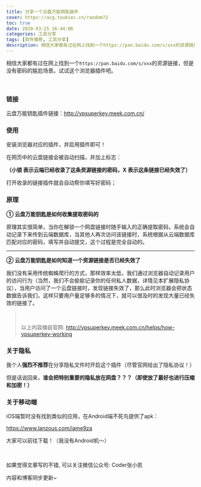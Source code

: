 ```yaml
---
title: 分享一个云盘万能钥匙插件
cover: https://acg.toubiec.cn/random?2
toc: true
date: 2020-03-25 16:44:06
categories: 工具分享
tags: [软件推荐, 工具分享]
description: 相信大家都有过在网上找到一个https://pan.baidu.com/s/xxx的资源链接，但是没有密码的尴尬场景。试试这个浏览器插件吧。
---
```


相信大家都有过在网上找到一个`https://pan.baidu.com/s/xxx`的资源链接，但是没有密码的尴尬场景。试试这个浏览器插件吧。

<br/>

<!--more-->

### 链接

云盘万能钥匙插件链接：http://ypsuperkey.meek.com.cn/

### 使用

安装浏览器对应的插件，并启用插件即可！

在网页中的云盘链接会被自动扫描，并加上标志：

**（小锁 表示云端已经收录了这条资源链接的密码，X 表示这条链接已经失效了）**

打开收录的链接插件就会自动帮你填写好密码；

### 原理

**① 云盘万能钥匙是如何收集提取密码的**

原理其实很简单，当你在解锁一个网盘链接时随手输入的正确提取密码，系统会自动记录下来传到云端数据库，当其他人再次访问该链接时，系统根据从云端数据库匹配对应的密码，填写并自动提交，这个过程是完全自动的。

****

**② 云盘万能钥匙是如何知道一个资源链接是否已经失效了**

我们没有采用传统蜘蛛爬行的方式，那样效率太低，我们通过浏览器自动记录用户的访问行为（当然，我们不会偷偷记录你的任何私人数据，详情见本扩展隐私协议），当用户访问了一个云盘链接时，发现链接失效了，那么此时浏览器会把状态数据告诉我们，这样只要用户量足够多的情况下，就可以很及时的发现大量已经失效的链接了。

><br/>
>
>以上内容摘自官网: http://ypsuperkey.meek.com.cn/helps/how-ypsuperkey-working

### 关于隐私

我个人**强烈不推荐**在分享隐私文件时开启这个插件（尽管官网给出了隐私协议！）

但是话说回来，**谁会把特别重要的隐私放在网盘？？？（即使放了最好也进行压缩和加密！）**

### 关于移动端

iOS端暂时没有找到类似的应用，在Android端不死鸟提供了apk：

https://www.lanzous.com/iame9za

大家可以前往下载！（我没有Android机～）

<br/>

如果觉得文章写的不错, 可以关注微信公众号: Coder张小凯

内容和博客同步更新~